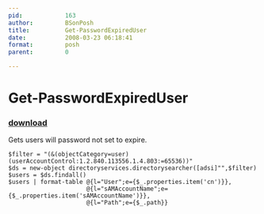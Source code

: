 ```yaml
---
pid:            163
author:         BSonPosh
title:          Get-PasswordExpiredUser
date:           2008-03-23 06:18:41
format:         posh
parent:         0

---
```


# Get-PasswordExpiredUser

### [download](//scripts/163.ps1)

Gets users will password not set to expire.

```posh
$filter = "(&(objectCategory=user)(userAccountControl:1.2.840.113556.1.4.803:=65536))"
$ds = new-object directoryservices.directorysearcher([adsi]"",$filter)
$users = $ds.findall()
$users | format-table @{l="User";e={$_.properties.item('cn')}},
                      @{l="sAMAccountName";e={$_.properties.item('sAMAccountName')}},
                      @{l="Path";e={$_.path}}
```
